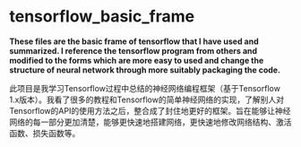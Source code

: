 # tensorflow_basic_frame
**These files are the basic frame of tensorflow that I have used and summarized. I reference the tensorflow program from others and modified to the forms which are more easy to used and change the structure of neural network through more suitably packaging the code.**


此项目是我学习Tensorflow过程中总结的神经网络编程框架（基于Tensorflow 1.x版本）。我看了很多的教程和Tensorflow的简单神经网络的实现，了解别人对Tensorflow的API的使用方法之后，整合成了封住地更好的框架。旨在能够让神经网络的每一部分更加清楚，能够更快速地搭建网络，更快速地修改网络结构、激活函数、损失函数等。
